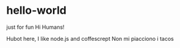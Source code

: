 # hello-world
just for fun
Hi Humans!

Hubot here, I like node.js and coffescrept
Non mi piacciono i tacos
